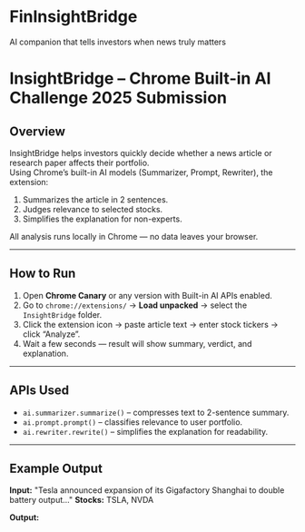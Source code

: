 # FinInsightBridge
AI companion that tells investors when news truly matters

# InsightBridge – Chrome Built-in AI Challenge 2025 Submission

## Overview
InsightBridge helps investors quickly decide whether a news article or research paper affects their portfolio.  
Using Chrome’s built-in AI models (Summarizer, Prompt, Rewriter), the extension:
1. Summarizes the article in 2 sentences.
2. Judges relevance to selected stocks.
3. Simplifies the explanation for non-experts.

All analysis runs locally in Chrome — no data leaves your browser.

---

## How to Run
1. Open **Chrome Canary** or any version with Built-in AI APIs enabled.
2. Go to `chrome://extensions/` → **Load unpacked** → select the `InsightBridge` folder.
3. Click the extension icon → paste article text → enter stock tickers → click “Analyze”.
4. Wait a few seconds — result will show summary, verdict, and explanation.

---

## APIs Used
- `ai.summarizer.summarize()` – compresses text to 2-sentence summary.
- `ai.prompt.prompt()` – classifies relevance to user portfolio.
- `ai.rewriter.rewrite()` – simplifies the explanation for readability.

---

## Example Output
**Input:** "Tesla announced expansion of its Gigafactory Shanghai to double battery output..."
**Stocks:** TSLA, NVDA

**Output:**
